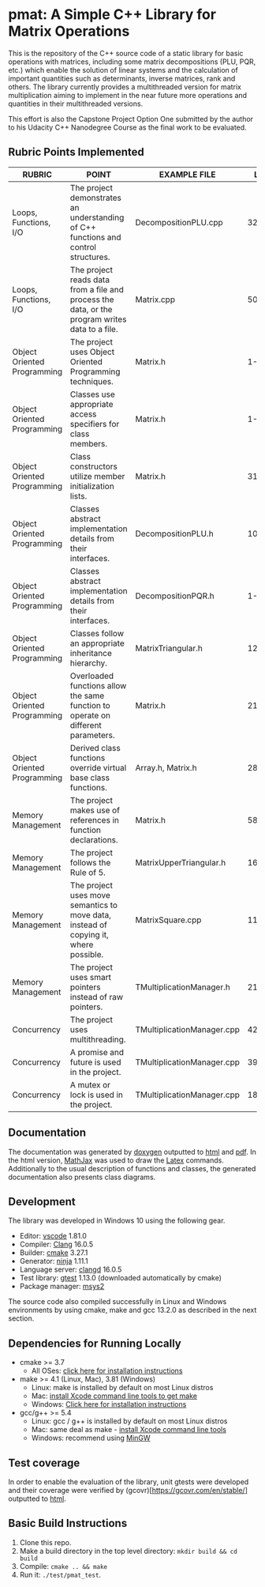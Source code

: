 # pmat: A Simple C++ Library for Matrix Operations

This is the repository of the C++ source code of a static library for basic operations with matrices, including some matrix decompositions (PLU, PQR, etc.) which enable the solution of linear systems and the calculation of important quantities such as determinants, inverse matrices, rank and others. The library currently provides a multithreaded version for matrix multiplication aiming to implement in the near future more operations and quantities in their multithreaded versions.

This effort is also the Capstone Project Option One submitted by the author to his Udacity C++ Nanodegree Course as the final work to be evaluated.

## Rubric Points Implemented

| RUBRIC | POINT | EXAMPLE FILE | LINE NUMBER(S) |
| ------ | ----- | ---- | -------------- |
| Loops, Functions, I/O | The project demonstrates an understanding of C++ functions and control structures. | DecompositionPLU.cpp | 32-60 |
| Loops, Functions, I/O | The project reads data from a file and process the data, or the program writes data to a file. | Matrix.cpp | 50-70 |
| Object Oriented Programming | The project uses Object Oriented Programming techniques. | Matrix.h | 1-304 |
| Object Oriented Programming | Classes use appropriate access specifiers for class members. | Matrix.h | 1-304 |
| Object Oriented Programming | Class constructors utilize member initialization lists. | Matrix.h | 31-33 |
| Object Oriented Programming | Classes abstract implementation details from their interfaces. | DecompositionPLU.h | 104-113 |
| Object Oriented Programming | Classes abstract implementation details from their interfaces. | DecompositionPQR.h | 1-81 |
| Object Oriented Programming | Classes follow an appropriate inheritance hierarchy. | MatrixTriangular.h | 12,29,31 |
| Object Oriented Programming | Overloaded functions allow the same function to operate on different parameters. | Matrix.h | 212,222 |
| Object Oriented Programming | Derived class functions override virtual base class functions. | Array.h, Matrix.h | 28(Array),38(Matrix) |
| Memory Management | The project makes use of references in function declarations. | Matrix.h | 58 |
| Memory Management | The project follows the Rule of 5. | MatrixUpperTriangular.h | 16-23 |
| Memory Management | The project uses move semantics to move data, instead of copying it, where possible. | MatrixSquare.cpp | 11 |
| Memory Management | The project uses smart pointers instead of raw pointers. | TMultiplicationManager.h | 21 |
| Concurrency | The project uses multithreading. | TMultiplicationManager.cpp | 42 |
| Concurrency | A promise and future is used in the project. | TMultiplicationManager.cpp | 39 |
| Concurrency | A mutex or lock is used in the project. | TMultiplicationManager.cpp | 18,23 |

## Documentation

The documentation was generated by [doxygen](https://www.doxygen.nl/) outputted to [html](BLABLA) and [pdf](BLABLA). In the html version, [MathJax](https://www.mathjax.org/) was used to draw the [Latex](https://www.latex-project.org/) commands. Additionally to the usual description of functions and classes, the generated documentation also presents class diagrams.

## Development

The library was developed in Windows 10 using the following gear.

* Editor: [vscode](https://code.visualstudio.com/) 1.81.0
* Compiler: [Clang](https://clang.llvm.org/) 16.0.5
* Builder: [cmake](https://cmake.org/) 3.27.1
* Generator: [ninja](https://ninja-build.org/) 1.11.1
* Language server: [clangd](https://clangd.llvm.org/) 16.0.5
* Test library: [gtest](https://github.com/google/googletest/archive/refs/tags/v1.13.0.zip) 1.13.0 (downloaded automatically by cmake)
* Package manager: [msys2](https://www.msys2.org/)

The source code also compiled successfully in Linux and Windows environments by using cmake, make and gcc 13.2.0 as described in the next section.

## Dependencies for Running Locally

* cmake >= 3.7
  * All OSes: [click here for installation instructions](https://cmake.org/install/)
* make >= 4.1 (Linux, Mac), 3.81 (Windows)
  * Linux: make is installed by default on most Linux distros
  * Mac: [install Xcode command line tools to get make](https://developer.apple.com/xcode/features/)
  * Windows: [Click here for installation instructions](http://gnuwin32.sourceforge.net/packages/make.htm)
* gcc/g++ >= 5.4
  * Linux: gcc / g++ is installed by default on most Linux distros
  * Mac: same deal as make - [install Xcode command line tools](https://developer.apple.com/xcode/features/)
  * Windows: recommend using [MinGW](http://www.mingw.org/)

## Test coverage

In order to enable the evaluation of the library, unit gtests were developed and their coverage were verified by  (gcovr)[https://gcovr.com/en/stable/] outputted to [html](blablabla). 

## Basic Build Instructions

1. Clone this repo.
2. Make a build directory in the top level directory: `mkdir build && cd build`
3. Compile: `cmake .. && make`
4. Run it: `./test/pmat_test`.
